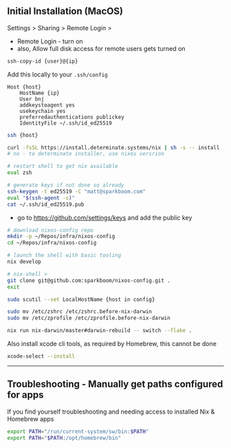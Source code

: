 
## Initial Installation (MacOS)

Settings > Sharing > Remote Login >
- Remote Login - turn on
- also, Allow full disk access for remote users gets turned on

```sh
ssh-copy-id {user}@{ip}
```

Add this locally to your `.ssh/config`
```
Host {host}
    HostName {ip}
    User bnj
    addkeystoagent yes
    usekeychain yes
    preferredauthentications publickey
    IdentityFile ~/.ssh/id_ed25519
```

```sh
ssh {host}
```


```sh
curl -fsSL https://install.determinate.systems/nix | sh -s -- install
# no - to determinate installer, use nixos versrion

# restart shell to get nix available
eval zsh 
```

```sh
# generate keys if not done so already
ssh-keygen -t ed25519 -C "matt@sparkboom.com"
eval "$(ssh-agent -s)"
cat ~/.ssh/id_ed25519.pub
```
- go to https://github.com/settings/keys and add the public key


```sh
# download nixos-config repo
mkdir -p ~/Repos/infra/nixos-config
cd ~/Repos/infra/nixos-config

# launch the shell with basic tooling
nix develop

# nix-shell >
git clone git@github.com:sparkboom/nixos-config.git .
exit

sudo scutil --set LocalHostName {host in config}

sudo mv /etc/zshrc /etc/zshrc.before-nix-darwin
sudo mv /etc/zprofile /etc/zprofile.before-nix-darwin

nix run nix-darwin/master#darwin-rebuild -- switch --flake .
```

Also install xcode cli tools, as required by Homebrew, this cannot be done 
```sh
xcode-select --install
```

----

## Troubleshooting - Manually get paths configured for apps

If you find yourself troubleshooting and needing access to installed Nix & Homebrew apps

```sh
export PATH="/run/current-system/sw/bin:$PATH"
export PATH="$PATH:/opt/homebrew/bin"
```
